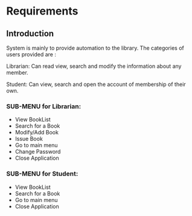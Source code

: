 # Requirements
## Introduction
System is mainly to provide automation to the library. The categories of users provided are :

Librarian: Can read view, search and modify the information about any member.

Student: Can view, search and open the account of membership of their own. 

### SUB-MENU for Librarian:
* View BookList
* Search for a Book
* Modify/Add Book
* Issue Book
* Go to main menu
* Change Password
* Close Application

### SUB-MENU for Student:
* View BookList
* Search for a Book
* Go to main menu
* Close Application
